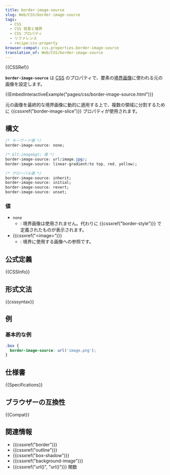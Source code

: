 ```yaml
---
title: border-image-source
slug: Web/CSS/border-image-source
tags:
  - CSS
  - CSS 背景と境界
  - CSS プロパティ
  - リファレンス
  - recipe:css-property
browser-compat: css.properties.border-image-source
translation_of: Web/CSS/border-image-source
---
```

{{CSSRef}}

**`border-image-source`** は [CSS](/ja/docs/Web/CSS) のプロパティで、要素の[境界画像](/ja/docs/Web/CSS/border-image)に使われる元の画像を設定します。

{{EmbedInteractiveExample("pages/css/border-image-source.html")}}

元の画像を最終的な境界画像に動的に適用する上で、複数の領域に分割するために {{cssxref("border-image-slice")}} プロパティが使用されます。

## 構文

```css
/* キーワード値 */
border-image-source: none;

/* &lt;image&gt; 値 */
border-image-source: url(image.jpg);
border-image-source: linear-gradient(to top, red, yellow);

/* グローバル値 */
border-image-source: inherit;
border-image-source: initial;
border-image-source: revert;
border-image-source: unset;
```

### 値

- `none`
  - : 境界画像は使用されません。代わりに {{cssxref("border-style")}} で定義されたものが表示されます。
- {{cssxref("&lt;image&gt;")}}
  - : 境界に使用する画像への参照です。

## 公式定義

{{CSSInfo}}

## 形式文法

{{csssyntax}}

## 例

### 基本的な例

```css
.box {
  border-image-source: url('image.png');
}
```

## 仕様書

{{Specifications}}

## ブラウザーの互換性

{{Compat}}

## 関連情報

- {{cssxref("border")}}
- {{cssxref("outline")}}
- {{cssxref("box-shadow")}}
- {{cssxref("background-image")}}
- {{cssxref("url()", "url()")}} 関数
